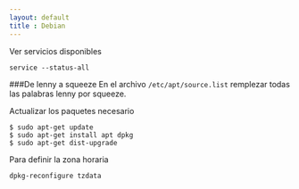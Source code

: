 ```yaml
---
layout: default
title : Debian
---
```

Ver servicios disponibles

    service --status-all

###De lenny a squeeze
En el archivo `/etc/apt/source.list` remplezar todas las palabras lenny por squeeze.

Actualizar los paquetes necesario

	$ sudo apt-get update
	$ sudo apt-get install apt dpkg
	$ sudo apt-get dist-upgrade

Para definir la zona horaria

    dpkg-reconfigure tzdata
